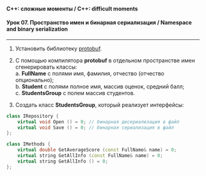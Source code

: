 #### C++: сложные моменты / C++: difficult moments  
#### Урок 07. Пространство имен и бинарная сериализация / Namespace and binary serialization  

***

1. Установить библиотеку [protobuf](https://developers.google.com/protocol-buffers?hl=ru).  

2. С помощью компилятора <b>protobuf</b> в отдельном пространстве имен сгенерировать классы:  
    a. <b>FullName</b> с полями имя, фамилия, отчество (отчество опционально);  
    b. <b>Student</b> с полями полное имя, массив оценок, средний балл;  
    c. <b>StudentsGroup</b> с полем массив студентов.  

3. Создать класс <b>StudentsGroup</b>, который реализует интерфейсы:  

```C++
class IRepository {
    virtual void Open () = 0; // бинарная десериализация в файл
    virtual void Save () = 0; // бинарная сериализация в файл
};

class IMethods {
    virtual double GetAverageScore (const FullName& name) = 0;
    virtual string GetAllInfo (const FullName& name) = 0;
    virtual string GetAllInfo () = 0;
};
```